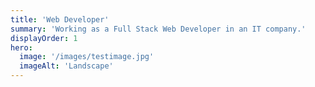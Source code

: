 ```yaml
---
title: 'Web Developer'
summary: 'Working as a Full Stack Web Developer in an IT company.'
displayOrder: 1
hero:
  image: '/images/testimage.jpg'
  imageAlt: 'Landscape'
---
```

